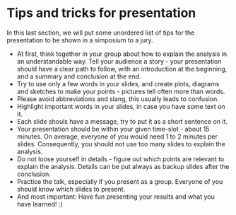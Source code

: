 # Tips and tricks for presentation

In this last section, we will put some unordered list of tips for the presentation to be shown in a simposium to a jury.

* At first, think together in your group about how to explain the analysis in an understandable way. Tell your audience a story - your presentation should have a clear
path to follow, with an introduction at the beginning, and a summary and conclusion at the end.
* Try to use only a few words in your slides, and create plots, diagrams and sketches to make your points - pictures tell often more than words.
* Please avoid abbreviations and slang, this usually leads to confusion.
* Highlight important words in your slides, in case you have some text on it.
* Each slide shouls have a message, try to put it as a short sentence on it.
* Your presentation should be within your given time-slot - about 15 minutes. On average, everyone of you would need 1 to 2 minutes per slides. Consequently, you should
not use too many slides to explain the analysis.
* Do not loose yourself in details - figure out which points are relevant to explain the analysis. Details can be put always as backup slides after the conclusion.
* Practice the talk, especially if you present as a group. Everyone of you should know which slides to present.
* And most important: Have fun presenting your results and what you have learned! :)

